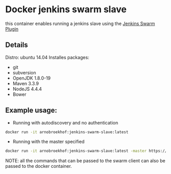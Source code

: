 # Docker jenkins swarm slave

this container enables running a jenkins slave using the [Jenkins Swarm Plugin](https://wiki.jenkins-ci.org/display/JENKINS/Swarm+Plugin)

## Details

Distro: ubuntu 14.04
Installes packages:

* git
* subversion
* OpenJDK 1.8.0-19
* Maven 3.3.9
* NodeJS 4.4.4
* Bower

## Example usage:

* Running with autodiscovery and no authentication

```bash
docker run -it arnobroekhof:jenkins-swarm-slave:latest
```

* Running with the master specified

```bash
docker run -it arnobroekhof:jenkins-swarm-slave:latest -master https://myjenkins-master
```

NOTE: all the commands that can be passed to the swarm client can also be passed to the docker container.

